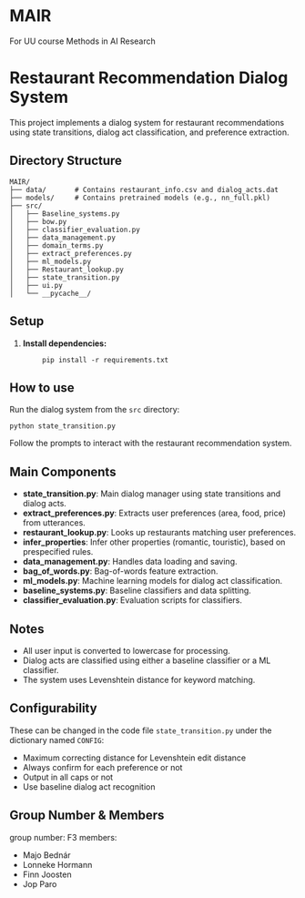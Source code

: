 # MAIR
For UU course Methods in AI Research

# Restaurant Recommendation Dialog System

This project implements a dialog system for restaurant recommendations using state transitions, dialog act classification, and preference extraction.

## Directory Structure

```
MAIR/
├── data/       # Contains restaurant_info.csv and dialog_acts.dat
├── models/     # Contains pretrained models (e.g., nn_full.pkl)
├── src/
│   ├── Baseline_systems.py
│   ├── bow.py
│   ├── classifier_evaluation.py
│   ├── data_management.py
│   ├── domain_terms.py
│   ├── extract_preferences.py
│   ├── ml_models.py
│   ├── Restaurant_lookup.py
│   ├── state_transition.py
│   ├── ui.py
│   └── __pycache__/
```

## Setup

1. **Install dependencies:**
```
        pip install -r requirements.txt
```

## How to use

Run the dialog system from the `src` directory:
```
python state_transition.py
```

Follow the prompts to interact with the restaurant recommendation system.

## Main Components

- **state_transition.py**: Main dialog manager using state transitions and dialog acts.
- **extract_preferences.py**: Extracts user preferences (area, food, price) from utterances.
- **restaurant_lookup.py**: Looks up restaurants matching user preferences.
- **infer_properties**: Infer other properties (romantic, touristic), based on prespecified rules.
- **data_management.py**: Handles data loading and saving.
- **bag_of_words.py**: Bag-of-words feature extraction.
- **ml_models.py**: Machine learning models for dialog act classification.
- **baseline_systems.py**: Baseline classifiers and data splitting.
- **classifier_evaluation.py**: Evaluation scripts for classifiers.


## Notes

- All user input is converted to lowercase for processing.
- Dialog acts are classified using either a baseline classifier or a ML classifier.
- The system uses Levenshtein distance for keyword matching.

## Configurability
These can be changed in the code file `state_transition.py` under the dictionary named `CONFIG`:
- Maximum correcting distance for Levenshtein edit distance 
- Always confirm for each preference or not 
- Output in all caps or not 
- Use baseline dialog act recognition 

## Group Number & Members
group number: F3
members:
- Majo Bednár
- Lonneke Hormann
- Finn Joosten
- Jop Paro